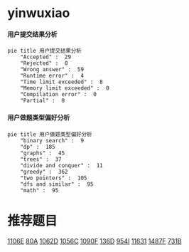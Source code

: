 # yinwuxiao

<!-- tabs:start -->



#### **用户提交结果分析**

```mermaid
pie title 用户提交结果分析
    "Accepted" :  29
    "Rejected" :  0
    "Wrong answer" :  59
    "Runtime error" :  4
    "Time limit exceeded" :  8
    "Memory limit exceeded" :  0
    "Compilation error" :  0
    "Partial" :  0
```

#### **用户做题类型偏好分析**

```mermaid
pie title 用户做题类型偏好分析
    "binary search" :  9
    "dp" :  185
    "graphs" :  45
    "trees" :  37
    "divide and conquer" :  11
    "greedy" :  362
    "two pointers" :  105
    "dfs and similar" :  95
    "math" :  95
```



<!-- tabs:end -->
# 推荐题目
[1106E](https://codeforces.com/contest/1106/problem/E)
[80A](https://codeforces.com/contest/80/problem/A)
[1062D](https://codeforces.com/contest/1062/problem/D)
[1056C](https://codeforces.com/contest/1056/problem/C)
[1090F](https://codeforces.com/contest/1090/problem/F)
[136D](https://codeforces.com/contest/136/problem/D)
[954I](https://codeforces.com/contest/954/problem/I)
[11631](https://codeforces.com/contest/1163/problem/1)
[1487F](https://codeforces.com/contest/1487/problem/F)
[731B](https://codeforces.com/contest/731/problem/B)
